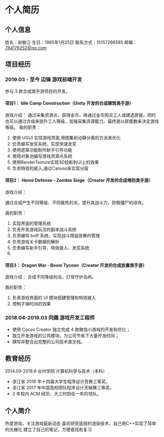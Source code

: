 # 个人简历
## 个人信息
姓名：赵敏江
生日：1995年1月25日
联系方式：15157266585
邮箱：784178252@qq.com
## 项目经历
### 2019.03 - 至今  边锋  游戏前端开发
参与 3 款合成类手游项目的开发。
#### 项目1： Idle Camp Construction（Unity 开发的合成建筑类手游）
游戏介绍： 通过采集资源点，获得金币，再通过金币购买工人或建造房屋。同时也可以通过合成来提升工人等级，加强采集资源能力。最终是以房屋数来决定游戏等级。
我的职责： 
1. 使用 UGUI 实现游戏界面,用图集和动静分离的方法来优化
2. 负责编写发奖系统，实现快速发奖
3. 使用遮罩功能制作新手引导功能
4. 使用对象池编写游戏资源点系统
5. 使用RenderTexture实现3D投影到UI上的效果
6. 负责特效的接入,通过Canvas来实现分层
#### 项目2： Home Defense - Zombie Siege（Creator 开发的合成塔防类手游）
游戏介绍： 

通过合成产生不同等级、不同属性的龙，提升其战斗力，防御僵尸的进攻。

我的职责： 

1. 实现界面的管理系统
2. 负责开发游戏玩法的副本战斗系统
3. 负责编写 buff 系统，实现战斗增益效果的管理
4. 负责游戏关卡数据的解析
5. 负责编写新手引导、特效接入、发奖系统
6. 
#### 项目3： Dragon War - Boom Tycoon（Creator 开发的合成放置类手游）

游戏介绍： 合成不同等级的龙，打怪守护岛屿。

我的职责： 
1. 负责游戏界面的 UI 模块搭建管理和特效接入
2. 控制子弹时间的效果

### 2018.04-2019.03 同趣 游戏开发工程师
* 使用 Cocos Creator 独立完成 4 款微信小游戏的开发和优化；
* 独立开发游戏的公共模块，为公司节省下大量开发时间；
* 撰写并整合出完整的公司技术类文档。

## 教育经历
2014.09-2018.6 台州学院 计算机科学与技术（本科）
* 浙江省 2016 年十四届大学生程序设计竞赛三等奖。 
* 浙江省 2017 年中国高校团队程序设计天梯赛三等奖。 
* 3 年校内 ACM 经历，大三时担任一年的领队。

## 个人简介
热爱游戏，关注游戏最新动态
喜欢研究底层的渲染技术，自己用C++实现了简单的光栅化
建立了自己的笔记，方便查找和复习